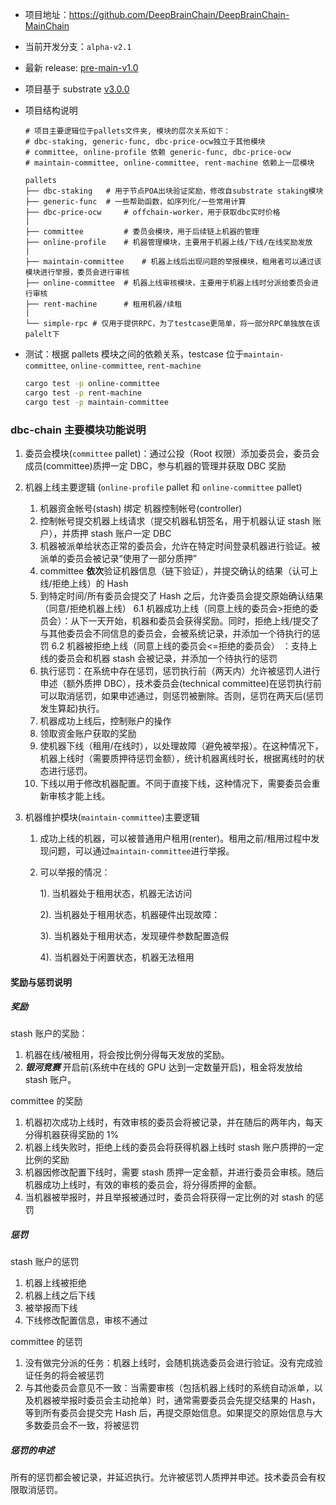 - 项目地址：https://github.com/DeepBrainChain/DeepBrainChain-MainChain
- 当前开发分支：`alpha-v2.1`
- 最新 release: [pre-main-v1.0](https://github.com/DeepBrainChain/DeepBrainChain-MainChain/releases/tag/pre-main-1.0)
- 项目基于 substrate [v3.0.0](https://github.com/paritytech/substrate/releases/tag/v3.0.0)

- 项目结构说明

  ```
  # 项目主要逻辑位于pallets文件夹, 模块的层次关系如下：
  # dbc-staking, generic-func, dbc-price-ocw独立于其他模块
  # committee, online-profile 依赖 generic-func, dbc-price-ocw
  # maintain-committee, online-committee, rent-machine 依赖上一层模块

  pallets
  ├── dbc-staking 	# 用于节点POA出块验证奖励，修改自substrate staking模块
  ├── generic-func 	# 一些帮助函数，如序列化/一些常用计算
  ├── dbc-price-ocw 	# offchain-worker，用于获取dbc实时价格
  |
  ├── committee 		# 委员会模块，用于后续链上机器的管理
  ├── online-profile 	# 机器管理模块，主要用于机器上线/下线/在线奖励发放
  |
  ├── maintain-committee 	# 机器上线后出现问题的举报模块，租用者可以通过该模块进行举报，委员会进行审核
  ├── online-committee 	# 机器上线审核模块，主要用于机器上线时分派给委员会进行审核
  ├── rent-machine 		# 租用机器/续租
  |
  └── simple-rpc # 仅用于提供RPC，为了testcase更简单，将一部分RPC单独放在该palelt下
  ```

- 测试：根据 pallets 模块之间的依赖关系，testcase 位于`maintain-committee`, `online-committee`, `rent-machine`

  ```bash
  cargo test -p online-committee
  cargo test -p rent-machine
  cargo test -p maintain-committee
  ```

### dbc-chain 主要模块功能说明

1. 委员会模块(`committee` pallet)：通过公投（Root 权限）添加委员会，委员会成员(committee)质押一定 DBC，参与机器的管理并获取 DBC 奖励

2. 机器上线主要逻辑 (`online-profile` pallet 和 `online-committee` pallet)
   1. 机器资金帐号(stash) 绑定 机器控制帐号(controller)
   2. 控制帐号提交机器上线请求（提交机器私钥签名，用于机器认证 stash 账户），并质押 stash 账户一定 DBC
   3. 机器被派单给状态正常的委员会，允许在特定时间登录机器进行验证。被派单的委员会被记录“使用了一部分质押”
   4. committee **依次**验证机器信息（链下验证），并提交确认的结果（认可上线/拒绝上线）的 Hash
   5. 到特定时间/所有委员会提交了 Hash 之后，允许委员会提交原始确认结果（同意/拒绝机器上线）
      6.1 机器成功上线（同意上线的委员会>拒绝的委员会）：从下一天开始，机器和委员会获得奖励。同时，拒绝上线/提交了与其他委员会不同信息的委员会，会被系统记录，并添加一个待执行的惩罚
      6.2 机器被拒绝上线（同意上线的委员会<=拒绝的委员会） ：支持上线的委员会和机器 stash 会被记录，并添加一个待执行的惩罚
   6. 执行惩罚：在系统中存在惩罚，惩罚执行前（两天内）允许被惩罚人进行申述（额外质押 DBC），技术委员会(technical committee)在惩罚执行前可以取消惩罚，如果申述通过，则惩罚被删除。否则，惩罚在两天后(惩罚发生算起)执行。
   7. 机器成功上线后，控制账户的操作
   8. 领取资金账户获取的奖励
   9. 使机器下线（租用/在线时），以处理故障（避免被举报）。在这种情况下，机器上线时（需要质押待惩罚金额），统计机器离线时长，根据离线时的状态进行惩罚。
   10. 下线以用于修改机器配置。不同于直接下线，这种情况下，需要委员会重新审核才能上线。
3. 机器维护模块(`maintain-committee`)主要逻辑

   1. 成功上线的机器，可以被普通用户租用(renter)。租用之前/租用过程中发现问题，可以通过`maintain-committee`进行举报。

   2. 可以举报的情况：

      1). 当机器处于租用状态，机器无法访问

      2). 当机器处于租用状态，机器硬件出现故障：

      3). 当机器处于租用状态，发现硬件参数配置造假

      4). 当机器处于闲置状态，机器无法租用

#### 奖励与惩罚说明

##### 奖励

stash 账户的奖励：

1. 机器在线/被租用，将会按比例分得每天发放的奖励。
2. **_银河竞赛_** 开启前(系统中在线的 GPU 达到一定数量开启)，租金将发放给 stash 账户。

committee 的奖励

1. 机器初次成功上线时，有效审核的委员会将被记录，并在随后的两年内，每天分得机器获得奖励的 1%
2. 机器上线失败时，拒绝上线的委员会将获得机器上线时 stash 账户质押的一定比例的奖励
3. 机器因修改配置下线时，需要 stash 质押一定金额，并进行委员会审核。随后机器成功上线时，有效的审核的委员会，将分得质押的金额。
4. 当机器被举报时，并且举报被通过时，委员会将获得一定比例的对 stash 的惩罚

##### 惩罚

stash 账户的惩罚

1. 机器上线被拒绝
2. 机器上线之后下线
3. 被举报而下线
4. 下线修改配置信息，审核不通过

committee 的惩罚

1. 没有做完分派的任务：机器上线时，会随机挑选委员会进行验证。没有完成验证任务的将会被惩罚
2. 与其他委员会意见不一致：当需要审核（包括机器上线时的系统自动派单，以及机器被举报时委员会主动抢单）时，通常需要委员会先提交结果的 Hash，等到所有委员会提交完 Hash 后，再提交原始信息。如果提交的原始信息与大多数委员会不一致，将被惩罚

##### 惩罚的申述

所有的惩罚都会被记录，并延迟执行。允许被惩罚人质押并申述。技术委员会有权限取消惩罚。
